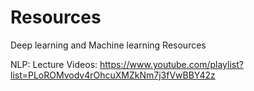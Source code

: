 # Resources
Deep learning and Machine learning Resources

NLP:
Lecture Videos: https://www.youtube.com/playlist?list=PLoROMvodv4rOhcuXMZkNm7j3fVwBBY42z
